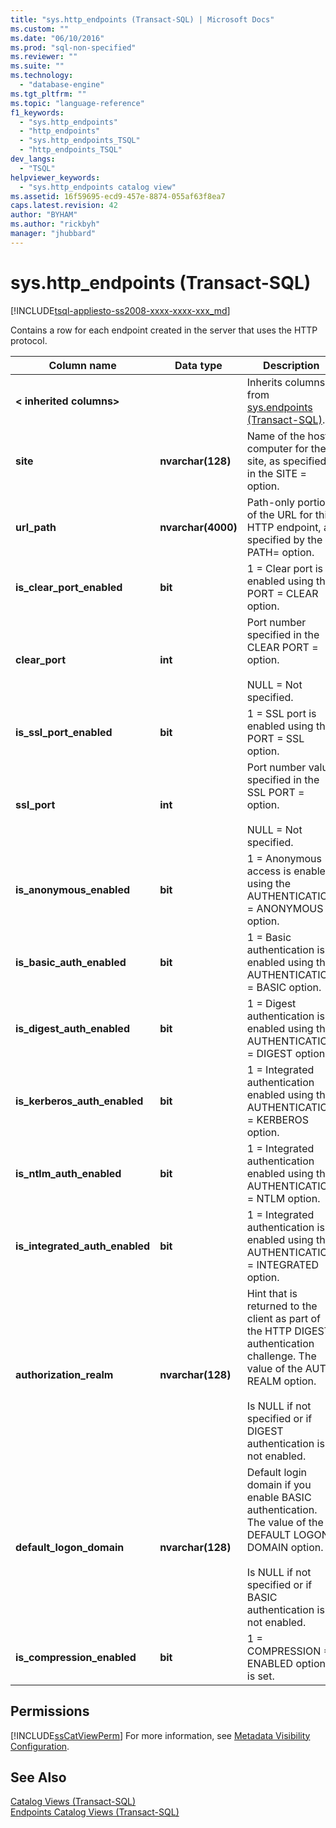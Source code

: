 ```yaml
---
title: "sys.http_endpoints (Transact-SQL) | Microsoft Docs"
ms.custom: ""
ms.date: "06/10/2016"
ms.prod: "sql-non-specified"
ms.reviewer: ""
ms.suite: ""
ms.technology: 
  - "database-engine"
ms.tgt_pltfrm: ""
ms.topic: "language-reference"
f1_keywords: 
  - "sys.http_endpoints"
  - "http_endpoints"
  - "sys.http_endpoints_TSQL"
  - "http_endpoints_TSQL"
dev_langs: 
  - "TSQL"
helpviewer_keywords: 
  - "sys.http_endpoints catalog view"
ms.assetid: 16f59695-ecd9-457e-8874-055af63f8ea7
caps.latest.revision: 42
author: "BYHAM"
ms.author: "rickbyh"
manager: "jhubbard"
---
```

# sys.http_endpoints (Transact-SQL)
[!INCLUDE[tsql-appliesto-ss2008-xxxx-xxxx-xxx_md](../../includes/tsql-appliesto-ss2008-xxxx-xxxx-xxx-md.md)]

  Contains a row for each endpoint created in the server that uses the HTTP protocol.  
  
|Column name|Data type|Description|  
|-----------------|---------------|-----------------|  
|**\< inherited columns>**||Inherits columns from [sys.endpoints &#40;Transact-SQL&#41;](../../relational-databases/system-catalog-views/sys-endpoints-transact-sql.md).|  
|**site**|**nvarchar(128)**|Name of the host computer for the site, as specified in the SITE = option.|  
|**url_path**|**nvarchar(4000)**|Path-only portion of the URL for this HTTP endpoint, as specified by the PATH= option.|  
|**is_clear_port_enabled**|**bit**|1 = Clear port is enabled using the PORT = CLEAR option.|  
|**clear_port**|**int**|Port number specified in the CLEAR PORT = option.<br /><br /> NULL = Not specified.|  
|**is_ssl_port_enabled**|**bit**|1 = SSL port is enabled using the PORT = SSL option.|  
|**ssl_port**|**int**|Port number value specified in the SSL PORT = option.<br /><br /> NULL = Not specified.|  
|**is_anonymous_enabled**|**bit**|1 = Anonymous access is enabled using the AUTHENTICATION = ANONYMOUS option.|  
|**is_basic_auth_enabled**|**bit**|1 = Basic authentication is enabled using the AUTHENTICATION = BASIC option.|  
|**is_digest_auth_enabled**|**bit**|1 = Digest authentication is enabled using the AUTHENTICATION = DIGEST option.|  
|**is_kerberos_auth_enabled**|**bit**|1 = Integrated authentication enabled using the AUTHENTICATION = KERBEROS option.|  
|**is_ntlm_auth_enabled**|**bit**|1 = Integrated authentication enabled using the AUTHENTICATION = NTLM option.|  
|**is_integrated_auth_enabled**|**bit**|1 = Integrated authentication is enabled using the AUTHENTICATION = INTEGRATED option.|  
|**authorization_realm**|**nvarchar(128)**|Hint that is returned to the client as part of the HTTP DIGEST authentication challenge. The value of the AUTH REALM option.<br /><br /> Is NULL if not specified or if DIGEST authentication is not enabled.|  
|**default_logon_domain**|**nvarchar(128)**|Default login domain if you enable BASIC authentication. The value of the DEFAULT LOGON DOMAIN option.<br /><br /> Is NULL if not specified or if BASIC authentication is not enabled.|  
|**is_compression_enabled**|**bit**|1 = COMPRESSION = ENABLED option is set.|  
  
## Permissions  
 [!INCLUDE[ssCatViewPerm](../../includes/sscatviewperm-md.md)] For more information, see [Metadata Visibility Configuration](../../relational-databases/security/metadata-visibility-configuration.md).  
  
## See Also  
 [Catalog Views &#40;Transact-SQL&#41;](../../relational-databases/system-catalog-views/catalog-views-transact-sql.md)   
 [Endpoints Catalog Views &#40;Transact-SQL&#41;](../../relational-databases/system-catalog-views/endpoints-catalog-views-transact-sql.md)  
  
  
